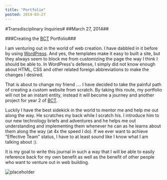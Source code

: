 ```yaml
---
title: "Portfolio"
posted: 2014-03-27
---
```


#Transdisciplinary Inquiries#
##March 27, 2014##

###Creating the [BCT][2] Portfolio###

I am venturing out in the world of web creation.
I have dabbled in it before by using [WordPress][1]. And yes, the templates make it easy to built a site, but they always seem to block me from customizing the page the way I think I should be able to.  In WordPress's defense, I simply did not know enough about HTML, CSS and other related foreign abbreviations to make the changes I desired.

That is about to change my friend .... I have decided to take the painful  path of creating a custom website from scratch. By taking this route, my portfolio will not be an instant entity, instead it will become a journey and another project for year 2 of [BCT][2]. 

Luckily I have the best sidekick in the world to mentor me and help me out along the way. He scratches my back while I scratch his. I introduce him to our new technology briefs and adventures and he helps me out  understanding and implementing them whenever he can as he learns about them along the way (at 4x the speed I do).  If we ever want to achieve "Effective Team" status, I have to at least sound like I know what I am talking about :).

It is my goal to write this journal in such a way that I will be able to easily reference back for my own benefit as well as the benefit of other people who want to venture out in web building.

![placeholder](http://i.imgur.com/Y6BJX8x.gif)

[1]: https://wordpress.org/
[2]: http://aut.ac.nz/study-at-aut/study-areas/creative-technologies/bachelor-of-creative-technologies

